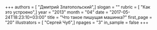 +++
authors = [ "Дмитрий Златопольский",]
slogan = ""
rubric = [ "Как это устроено",]
year = "2013"
month = "04"
date = "2017-05-24T18:23:10+03:00"
title = "Что такое пишущая машинка?"
first_page = "20"
illustrators = [ "Сергей Чуб",]
npages = "3"
in_sample = false
+++
